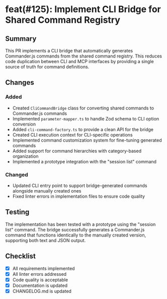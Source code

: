 # feat(#125): Implement CLI Bridge for Shared Command Registry

## Summary

This PR implements a CLI bridge that automatically generates Commander.js commands from the shared command registry. This reduces code duplication between CLI and MCP interfaces by providing a single source of truth for command definitions.

## Changes

### Added

- Created `CliCommandBridge` class for converting shared commands to Commander.js commands
- Implemented `parameter-mapper.ts` to handle Zod schema to CLI option conversion
- Added `cli-command-factory.ts` to provide a clean API for the bridge
- Created CLI execution context for CLI-specific operations
- Implemented command customization system for fine-tuning generated commands
- Added support for command hierarchies with category-based organization
- Implemented a prototype integration with the "session list" command

### Changed

- Updated CLI entry point to support bridge-generated commands alongside manually created ones
- Fixed linter errors in implementation files to ensure code quality

## Testing

The implementation has been tested with a prototype using the "session list" command. The bridge successfully generates a Commander.js command that functions identically to the manually created version, supporting both text and JSON output.

## Checklist

- [x] All requirements implemented
- [x] All linter errors addressed
- [x] Code quality is acceptable
- [x] Documentation is updated
- [x] CHANGELOG.md is updated
